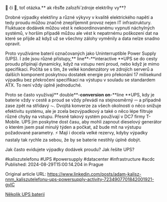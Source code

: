 🔋 či 🪫, toť otázka.** ak r**̌**es**̌**i**́**te za**́**loz**̌**ni**́** zdroje elektr**̌**iny vy**?


Drobné výpadky elektřiny a různé výkyvy v kvalitě elektrického napětí a tedy proudu můžou značně znepříjemnit provoz nejen IT infrastruktury. Fluktuace dodávek můžou vést k nekoordinovanému vypnutí náchylných systémů, v horším případě můžou ale vést k nepatrnému poškození dat na které se přijde až když už se všechny zálohy vyměnily a data nelze snadno opravit.


Proto využíváme baterií označovaných jako Uninterruptible Power Supply (UPS). I zde jsou různé přístupy,** line**-**interactive **UPS se do cesty proudu připínají dynamicky, když na vstupu není proud, nebo když je mimo specifikaci. Počítá se s tím, že velké kondenzátory ve zdrojích serverů a dalších komponent poskytnou dostatek energie pro překonání 17 milisekund výpadku bez překročení specifikací na výstupu v souladu se standardem ATX. To není vždy úplně jednoduché.


Proto se často využívají** double**-**conversion on**-**line **UPS, kdy je baterie vždy v cestě a proud se vždy převádí na stejnosměrný ⎓ a případně zase zpět na střídavý ⏦. Dvojitá konverze za všech okolností o něco snižuje efektivitu systému, ale je zcela bezvýpadkový a také o něco lépe filtruje různé chyby na vstupu. Přesně takový systém používají v DC7 firmy T-Mobile. UPS jim poskytne dost času, aby mohli zapnout dieselový generátor o kterém jsem psal minulý týden a počkat, až bude mít na výstupu požadované parametry. ⚡ Mají i docela velké rezervy, kdyby výpadky nastaly tak rychle za sebou, že by se baterie nestihly úplně dobýt.


Jak často evidujete výpadky dodávek proudu? Jak řešíte UPS?


#kaliszutelefonu #UPS #powersupply #datacenter #infrastructure #acdc
Published: 2024-08-29T15:00:14.204 in Prague

Original article URL: https://www.linkedin.com/posts/adam-kalisz-nnm_kaliszutelefonu-ups-powersupply-activity-7234907701842001921-gyIC

[Několik UPS baterií](./media/ups-batteries-dc7.jpg)